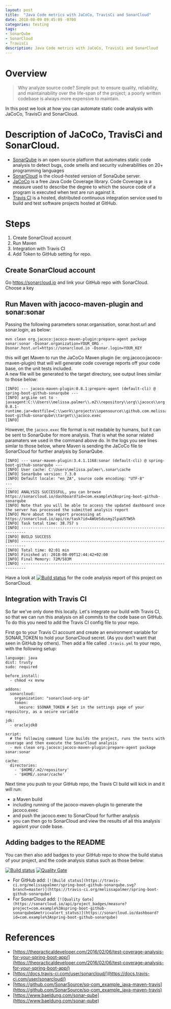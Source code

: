 ```yaml
---
layout: post
title:  "Java Code metrics with JaCoCo, TravisCi and SonarCloud"
date: 2018-08-09 09:45:09 -0700
categories: testing
tags: 
- SonarQube
- SonarCloud
- TravisCi
description: Java Code metrics with JaCoCo, TravisCi and SonarCloud
---
```


# Overview

> Why analyze source code? Simple put: to ensure quality, reliability, and maintainability over the life-span of the project; a poorly written codebase is always more expensive to maintain.

In this post we look at how you can automate static code analysis with JaCoCo, TravisCi and SonarCloud. 

# Description of JaCoCo, TravisCi and SonarCloud.

- [SonarQube](https://www.sonarqube.org/about/) is an open source platform that automates static code analysis to detect bugs, code smells and security vulnerabilities on 20+ programming languages 
- [SonarCloud](https://sonarcloud.io/about) is the cloud-hosted version of SonaQube server.
- [JaCoCo](https://www.jacoco.org/jacoco/) is a free Java Code Coverage library. Code Coverage is a measure used to describe the degree to which the source code of a program is executed when test are run against it. 
- [Travis CI](https://about.travis-ci.com/) is a hosted, distributed continuous integration service used to build and test software projects hosted at GitHub.

# Steps

1. Create SonarCloud account
2. Run Maven 
3. Integration with Travis CI
4. Add Token to GitHub setting for repo.

## Create SonarCloud account

Go https://sonarcloud.io and link your GitHub repo with SonarCloud. Choose a key

## Run Maven with jacoco-maven-plugin and sonar:sonar

Passing the following parameters sonar.organisation, sonar.host.url and sonar.login, as below:  

`mvn clean org.jacoco:jacoco-maven-plugin:prepare-agent package sonar:sonar -Dsonar.organization=YOUR_ORG -Dsonar.host.url=https://sonarcloud.io -Dsonar.login=YOUR_KEY`

this will get Maven to run the JaCoCo Maven plugin (ie: org.jacoco:jacoco-maven-plugin) that will will generate code coverage reports off your code base, on the unit tests included.  
A new file will be generated to the target directory, see output lines similar to those below: 

```
[INFO] --- jacoco-maven-plugin:0.8.1:prepare-agent (default-cli) @ spring-boot-github-sonarqube ---
[INFO] argLine set to -javaagent:C:\\Users\\melissa.palmer\\.m2\\repository\\org\\jacoco\\org.jacoco.agent\\0.8.1\\org.jacoco.agent-0.8.1-runtime.jar=destfile=C:\\work\\projects\\opensource\\github.com.melissapalmer\\spring-boot-github-sonarqube\\target\\jacoco.exec
[INFO]
```

However, the `jacoco.exec` file format is not readable by humans, but it can be sent to SonarQube for more analysis. That is what the sonar related paramaters we used in the command above do. In the logs you see lines simlar to those below, where Maven is sending the JaCoCo file to SonarCloud for further analysis by SonarQube.   

```
[INFO] --- sonar-maven-plugin:3.4.1.1168:sonar (default-cli) @ spring-boot-github-sonarqube ---
[INFO] User cache: C:\Users\melissa.palmer\.sonar\cache
[INFO] SonarQube version: 7.3.0
[INFO] Default locale: "en_ZA", source code encoding: "UTF-8"
...
...
[INFO] ANALYSIS SUCCESSFUL, you can browse https://sonarcloud.io/dashboard?id=com.example%3Aspring-boot-github-sonarqube
[INFO] Note that you will be able to access the updated dashboard once the server has processed the submitted analysis report
[INFO] More about the report processing at https://sonarcloud.io/api/ce/task?id=AWUeSdusmy2lpaU5TWSh
[INFO] Task total time: 38.757 s
[INFO] ------------------------------------------------------------------------
[INFO] BUILD SUCCESS
[INFO] ------------------------------------------------------------------------
[INFO] Total time: 02:01 min
[INFO] Finished at: 2018-08-09T12:44:42+02:00
[INFO] Final Memory: 72M/583M
[INFO] ------------------------------------------------------------------------
```

Have a look at [![Build status](https://travis-ci.org/melissapalmer/spring-boot-github-sonarqube.svg?branch=master)](https://travis-ci.org/melissapalmer/spring-boot-github-sonarqube) for the code analysis report of this project on SonarCloud. 

## Integration with Travis CI

So far we've only done this locally. Let's integrate our build with Travis CI, so that we can run this analysis on all commits to the code base on GitHub. To do this you need to add the Travis CI config file to your repo. 

First go to your Travis CI account and create an environment variable for SONAR_TOKEN to hold your SonarCloud secret. (As you don't want that seen in GitHub by others). 
Then add a file called `.travis.yml` to your repo, with the following setup: 

```
language: java
dist: trusty
sudo: required

before_install:
  - chmod +x mvnw

addons:
  sonarcloud:
    organization: "sonarcloud-org-id"
    token:
      secure: $SONAR_TOKEN # Set in the settings page of your repository, as a secure variable

jdk:
  - oraclejdk8

script:
  # the following command line builds the project, runs the tests with coverage and then execute the SonarCloud analysis
  - mvn clean org.jacoco:jacoco-maven-plugin:prepare-agent package sonar:sonar

cache:
  directories:
    - '$HOME/.m2/repository'
    - '$HOME/.sonar/cache'
```

Next time you push to your GitHub repo, the Travis CI build will kick in and it will run: 
 
- a Maven build 
- including running of the jacoco-maven-plugin to generate the jacoco.exec
- and push the jacoco.exec to SonarCloud for further analysis
- you can then go to SonarCloud and view the results of all this analysis agaisnt your code base. 


## Adding badges to the README

You can then also add badges to your GitHub repo to show the build status of your project, and the code analysis status such as those below:

[![Build status](https://travis-ci.org/melissapalmer/spring-boot-github-sonarqube.svg?branch=master)](https://travis-ci.org/melissapalmer/spring-boot-github-sonarqube) [![Quality Gate](https://sonarcloud.io/api/project_badges/measure?project=com.example%3Aspring-boot-github-sonarqube&metric=alert_status)](https://sonarcloud.io/dashboard?id=com.example%3Aspring-boot-github-sonarqube)

- For GitHub add: 
`[![Build status](https://travis-ci.org/melissapalmer/spring-boot-github-sonarqube.svg?branch=master)](https://travis-ci.org/melissapalmer/spring-boot-github-sonarqube)`
- For SonarCloud add: 
`[![Quality Gate](https://sonarcloud.io/api/project_badges/measure?project=com.example%3Aspring-boot-github-sonarqube&metric=alert_status)](https://sonarcloud.io/dashboard?id=com.example%3Aspring-boot-github-sonarqube)`

# References
- [https://thepracticaldeveloper.com/2016/02/06/test-coverage-analysis-for-your-spring-boot-app/](https://thepracticaldeveloper.com/2016/02/06/test-coverage-analysis-for-your-spring-boot-app/)
- [https://docs.travis-ci.com/user/sonarcloud/](https://docs.travis-ci.com/user/sonarcloud/)
- [https://github.com/SonarSource/sq-com_example_java-maven-travis](https://github.com/SonarSource/sq-com_example_java-maven-travis)
- [https://www.baeldung.com/sonar-qube](https://www.baeldung.com/sonar-qube)

